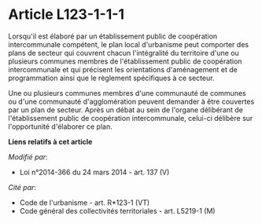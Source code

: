 # Article L123-1-1-1

Lorsqu'il est élaboré par un établissement public de coopération intercommunale compétent, le plan local d'urbanisme peut
comporter des plans de secteur qui couvrent chacun l'intégralité du territoire d'une ou plusieurs communes membres de
l'établissement public de coopération intercommunale et qui précisent les orientations d'aménagement et de programmation
ainsi que le règlement spécifiques à ce secteur.

Une ou plusieurs communes membres d'une communauté de communes ou d'une communauté d'agglomération peuvent demander à être
couvertes par un plan de secteur. Après un débat au sein de l'organe délibérant de l'établissement public de coopération
intercommunale, celui-ci délibère sur l'opportunité d'élaborer ce plan.

**Liens relatifs à cet article**

_Modifié par_:

  - Loi n°2014-366 du 24 mars 2014 - art. 137 (V)

_Cité par_:

  - Code de l'urbanisme - art. R*123-1 (VT)
  - Code général des collectivités territoriales - art. L5219-1 (M)
